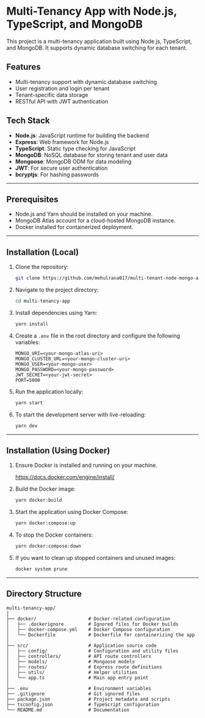# Multi-Tenancy App with Node.js, TypeScript, and MongoDB

This project is a multi-tenancy application built using Node.js, TypeScript, and MongoDB. It supports dynamic database switching for each tenant.

## Features

- Multi-tenancy support with dynamic database switching
- User registration and login per tenant
- Tenant-specific data storage
- RESTful API with JWT authentication

## Tech Stack

- **Node.js**: JavaScript runtime for building the backend
- **Express**: Web framework for Node.js
- **TypeScript**: Static type checking for JavaScript
- **MongoDB**: NoSQL database for storing tenant and user data
- **Mongoose**: MongoDB ODM for data modeling
- **JWT**: For secure user authentication
- **bcryptjs**: For hashing passwords

---

## Prerequisites

- Node.js and Yarn should be installed on your machine.
- MongoDB Atlas account for a cloud-hosted MongoDB instance.
- Docker installed for containerized deployment.

---

## Installation (Local)

1. Clone the repository:

   ```bash
   git clone https://github.com/mehulrana017/multi-tenant-node-mongo-app.git
   ```

2. Navigate to the project directory:

   ```bash
   cd multi-tenancy-app
   ```

3. Install dependencies using Yarn:

   ```bash
   yarn install
   ```

4. Create a `.env` file in the root directory and configure the following variables:

   ```env
   MONGO_URI=<your-mongo-atlas-uri>
   MONGO_CLUSTER_URL=<your-mongo-cluster-uri>
   MONGO_USER=<your-mongo-user>
   MONGO_PASSWORD=<your-mongo-password>
   JWT_SECRET=<your-jwt-secret>
   PORT=5000
   ```

5. Run the application locally:

   ```bash
   yarn start
   ```

6. To start the development server with live-reloading:

   ```bash
   yarn dev
   ```

---

## Installation (Using Docker)

1. Ensure Docker is installed and running on your machine.

   https://docs.docker.com/engine/install/

2. Build the Docker image:

   ```bash
   yarn docker:build
   ```

3. Start the application using Docker Compose:

   ```bash
   yarn docker:compose:up
   ```

4. To stop the Docker containers:

   ```bash
   yarn docker:compose:down
   ```

5. If you want to clean up stopped containers and unused images:

   ```bash
   docker system prune
   ```

---

## Directory Structure

```plaintext
multi-tenancy-app/
│
├── docker/                   # Docker-related configuration
│   ├── .dockerignore         # Ignored files for Docker builds
│   ├── docker-compose.yml    # Docker Compose configuration
│   └── Dockerfile            # Dockerfile for containerizing the app
│
├── src/                      # Application source code
│   ├── config/               # Configuration and utility files
│   ├── controllers/          # API route controllers
│   ├── models/               # Mongoose models
│   ├── routes/               # Express route definitions
│   ├── utils/                # Helper utilities
│   └── app.ts                # Main app entry point
│
├── .env                      # Environment variables
├── .gitignore                # Git ignored files
├── package.json              # Project metadata and scripts
├── tsconfig.json             # TypeScript configuration
└── README.md                 # Documentation
```
